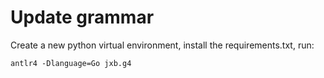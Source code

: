 # Update grammar

Create a new python virtual environment, install the requirements.txt,
run: 
```
antlr4 -Dlanguage=Go jxb.g4
```